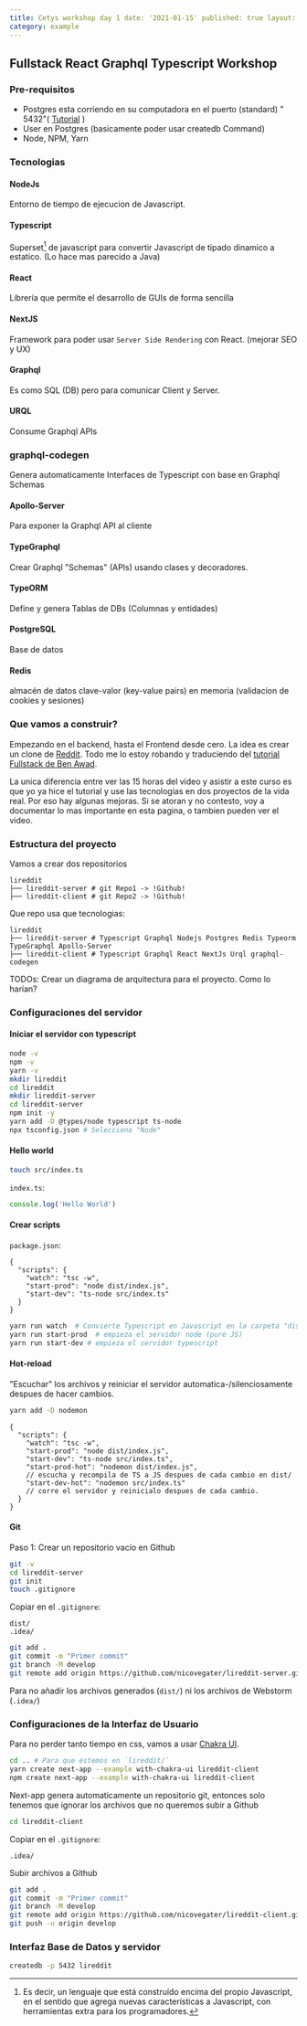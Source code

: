 ```yaml
---
title: Cetys workshop day 1 date: '2021-01-15' published: true layout: post tags: ['node', 'react', 'typescript']
category: example
---
```


## Fullstack React Graphql Typescript Workshop

### Pre-requisitos

* Postgres esta corriendo en su computadora en el puerto (standard) "
  5432"( [Tutorial](https://www.tutorialspoint.com/postgresql/postgresql_environment.htm) )
* User en Postgres (basicamente poder usar createdb Command)
* Node, NPM, Yarn

### Tecnologias

#### NodeJs

Entorno de tiempo de ejecucion de Javascript.

#### Typescript

Superset[^superset] de javascript para convertir Javascript de tipado dinamico a estatico. (Lo hace mas parecido a Java)

[^superset]: Es decir, un lenguaje que está construído encima del propio Javascript, en el sentido que agrega nuevas
características a Javascript, con herramientas extra para los programadores.

#### React

Librería que permite el desarrollo de GUIs de forma sencilla

#### NextJS

Framework para poder usar `Server Side Rendering` con React. (mejorar SEO y UX)

#### Graphql

Es como SQL (DB) pero para comunicar Client y Server.

#### URQL

Consume Graphql APIs

### graphql-codegen

Genera automaticamente Interfaces de Typescript con base en Graphql Schemas

#### Apollo-Server

Para exponer la Graphql API al cliente

#### TypeGraphql

Crear Graphql "Schemas" (APIs) usando clases y decoradores.

#### TypeORM

Define y genera Tablas de DBs (Columnas y entidades)

#### PostgreSQL

Base de datos

#### Redis

almacén de datos clave-valor (key-value pairs) en memoria
(validacion de cookies y sesiones)

### Que vamos a construir?

Empezando en el backend, hasta el Frontend desde cero. La idea es crear un clone de [Reddit](https://www.reddit.com/).
Todo me lo estoy robando y traduciendo
del [tutorial Fullstack de Ben Awad](https://www.youtube.com/watch?v=I6ypD7qv3Z8&ab_channel=BenAwad).

La unica diferencia entre ver las 15 horas del video y asistir a este curso es que yo ya hice el tutorial y use las
tecnologias en dos proyectos de la vida real. Por eso hay algunas mejoras. Si se atoran y no contesto, voy a documentar
lo mas importante en esta pagina, o tambien pueden ver el video.

### Estructura del proyecto

Vamos a crear dos repositorios

```react
lireddit
├── lireddit-server # git Repo1 -> !Github!
├── lireddit-client # git Repo2 -> !Github!
```

Que repo usa que tecnologias:

```react
lireddit
├── lireddit-server # Typescript Graphql Nodejs Postgres Redis Typeorm TypeGraphql Apollo-Server
├── lireddit-client # Typescript Graphql React NextJs Urql graphql-codegen
```

TODOs: Crear un diagrama de arquitectura para el proyecto. Como lo harían?

### Configuraciones del servidor

#### Iniciar el servidor con typescript

```bash
node -v
npm -v
yarn -v
mkdir lireddit
cd lireddit
mkdir lireddit-server
cd lireddit-server
npm init -y
yarn add -D @types/node typescript ts-node
npx tsconfig.json # Selecciona "Node"
```

#### Hello world

```bash
touch src/index.ts
```

`index.ts`:

```javascript
console.log('Hello World')
```

#### Crear scripts

`package.json`:

```json5
{
  "scripts": {
    "watch": "tsc -w",
    "start-prod": "node dist/index.js",
    "start-dev": "ts-node src/index.ts"
  }
}
```

```bash
yarn run watch  # Convierte Typescript en Javascript en la carpeta "dist/"
yarn run start-prod  # empieza el servidor node (pure JS)
yarn run start-dev # empieza el servidor typescript
```

#### Hot-reload

"Escuchar" los archivos y reiniciar el servidor automatica-/silenciosamente despues de hacer cambios.

```bash
yarn add -D nodemon
```

```json5
{
  "scripts": {
    "watch": "tsc -w",
    "start-prod": "node dist/index.js",
    "start-dev": "ts-node src/index.ts",
    "start-prod-hot": "nodemon dist/index.js",
    // escucha y recompila de TS a JS despues de cada cambio en dist/
    "start-dev-hot": "nodemon src/index.ts"
    // corre el servidor y reinicialo despues de cada cambio.
  }
}
```

#### Git

Paso 1: Crear un repositorio vacío en Github

```bash
git -v
cd lireddit-server
git init
touch .gitignore
```

Copiar en el `.gitignore`:

```
dist/
.idea/
```

```bash
git add .
git commit -m "Primer commit"
git branch -M develop
git remote add origin https://github.com/nicovegater/lireddit-server.git
```

Para no añadir los archivos generados (`dist/`) ni los archivos de Webstorm (`.idea/`)

### Configuraciones de la Interfaz de Usuario

Para no perder tanto tiempo en css, vamos a usar [Chakra UI](https://chakra-ui.com/).

```bash
cd .. # Para que estemos en `lireddit/`
yarn create next-app --example with-chakra-ui lireddit-client
npm create next-app --example with-chakra-ui lireddit-client
```

Next-app genera automaticamente un repositorio git, entonces solo tenemos que ignorar los archivos que no queremos subir
a Github

```bash
cd lireddit-client
```
Copiar en el `.gitignore`:
```
.idea/
```
Subir archivos a Github
```bash
git add .
git commit -m "Primer commit"
git branch -M develop
git remote add origin https://github.com/nicovegater/lireddit-client.git
git push -u origin develop
```



### Interfaz Base de Datos y servidor

```bash
createdb -p 5432 lireddit
```






